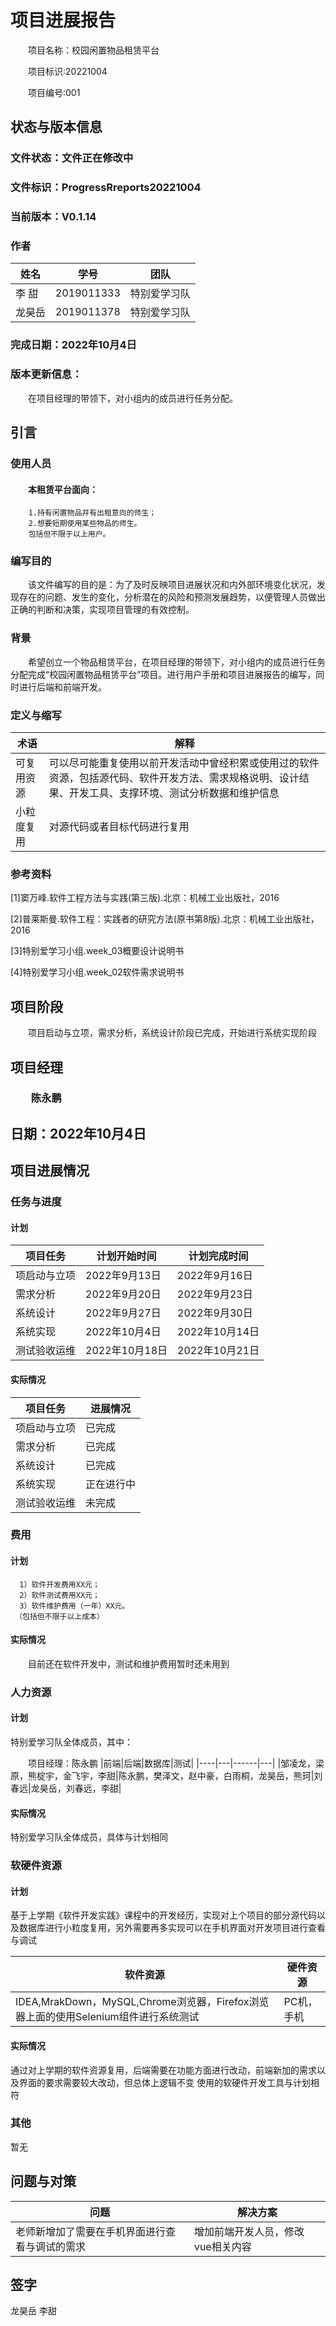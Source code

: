 # 项目进展报告

&emsp;&emsp;项目名称：校园闲置物品租赁平台

&emsp;&emsp;项目标识:20221004

&emsp;&emsp;项目编号:001

## 状态与版本信息

### 文件状态：文件正在修改中

### 文件标识：ProgressRreports20221004

### 当前版本：V0.1.14

### 作者

| 姓名   |  学号 | 团队       |
|-------|-------|-----------|
|李 甜|2019011333|特别爱学习队|
|龙昊岳|2019011378|特别爱学习队|

### 完成日期：2022年10月4日

### 版本更新信息：

&emsp;&emsp;在项目经理的带领下，对小组内的成员进行任务分配。

## 引言

### 使用人员

#### &emsp;&emsp;本租赁平台面向：
        1.持有闲置物品并有出租意向的师生；
        2.想要短期使用某些物品的师生。
        包括但不限于以上用户。

### 编写目的

&emsp;&emsp;该文件编写的目的是：为了及时反映项目进展状况和内外部环境变化状况，发现存在的问题、发生的变化，分析潜在的风险和预测发展趋势，以便管理人员做出正确的判断和决策，实现项目管理的有效控制。

### 背景

&emsp;&emsp;希望创立一个物品租赁平台，在项目经理的带领下，对小组内的成员进行任务分配完成“校园闲置物品租赁平台”项目。进行用户手册和项目进展报告的编写，同时进行后端和前端开发。


### 定义与缩写

| 术语 | 解释 |
|------|------|
|可复用资源|可以尽可能重复使用以前开发活动中曾经积累或使用过的软件资源，包括源代码、软件开发方法、需求规格说明、设计结果、开发工具、支撑环境、测试分析数据和维护信息|
|小粒度复用|对源代码或者目标代码进行复用|

### 参考资料

[1]窦万峰.软件工程方法与实践(第三版).北京：机械工业出版社，2016

[2]普莱斯曼.软件工程：实践者的研究方法(原书第8版).北京：机械工业出版社，2016

[3]特别爱学习小组.week_03概要设计说明书

[4]特别爱学习小组.week_02软件需求说明书

## 项目阶段
 
&emsp;&emsp;项目启动与立项，需求分析，系统设计阶段已完成，开始进行系统实现阶段

## 项目经理

### &emsp;&emsp;陈永鹏

## 日期：2022年10月4日

## 项目进展情况
 
### 任务与进度

#### 计划

|项目任务    |计划开始时间|计划完成时间|
|-----------|-----------|----------|
|项启动与立项|2022年9月13日|2022年9月16日|
|需求分析|2022年9月20日|2022年9月23日|
|系统设计|2022年9月27日|2022年9月30日|
|系统实现|2022年10月4日|2022年10月14日|
|测试验收运维|2022年10月18日|2022年10月21日|
    
#### 实际情况

|项目任务|进展情况|
|--------|------|
|项启动与立项|已完成|
|需求分析|已完成|
|系统设计|已完成|
|系统实现|正在进行中|
|测试验收运维|未完成|

### 费用

#### 计划
    
      1）软件开发费用XX元；
      2）软件测试费用XX元；
      3）软件维护费用（一年）XX元。
     （包括但不限于以上成本）

#### 实际情况
    
&emsp;&emsp;目前还在软件开发中，测试和维护费用暂时还未用到

### 人力资源

#### 计划

特别爱学习队全体成员，其中：

&emsp;&emsp;项目经理：陈永鹏
|前端|后端|数据库|测试|
|----|---|------|---|
|邹凌龙，梁原，熊椗宇，金飞宇，李甜|陈永鹏，樊泽文，赵中豪，白雨桐，龙昊岳，熊珂|刘春远|龙昊岳，刘春远，李甜|

#### 实际情况
   
特别爱学习队全体成员，具体与计划相同

### 软硬件资源

#### 计划
    
基于上学期《软件开发实践》课程中的开发经历，实现对上个项目的部分源代码以及数据库进行小粒度复用，另外需要再多实现可以在手机界面对开发项目进行查看与调试

|软件资源|硬件资源|
|--------|------|
|IDEA,MrakDown，MySQL,Chrome浏览器，Firefox浏览器上面的使用Selenium组件进行系统测试|PC机，手机|


#### 实际情况

通过对上学期的软件资源复用，后端需要在功能方面进行改动，前端新加的需求以及界面的要求需要较大改动，但总体上逻辑不变
使用的软硬件开发工具与计划相符


### 其他

暂无

## 问题与对策

|问题|解决方案|
|----|-------|
|老师新增加了需要在手机界面进行查看与调试的需求|增加前端开发人员，修改vue相关内容|

## 签字

龙昊岳 李甜

